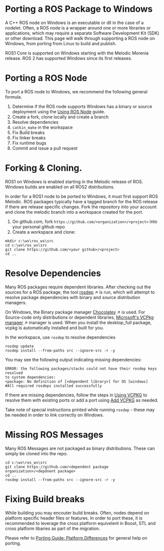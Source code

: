 # Porting a ROS Package to Windows

A C++ ROS node on Windows is an executable or dll in the case of a nodelet. Often, a ROS node is a wrapper around one or more libraries or applications, which may require a separate Software Development Kit (SDK) or other download. This page will walk through supporting a ROS node on Windows, from porting from Linux to build and publish.

ROS1 Core is supported on Windows starting with the Melodic Morenia release. 
ROS 2 has supported Windows since its first releases.

# Porting a ROS Node
To port a ROS node to Windows, we recommend the following general formula. 

1. Determine if the ROS node supports Windows has a binary or source deployment using the [Using ROS Node](UsingROSonWindows.md) guide.
1. Create a fork, clone locally and create a branch
1. Resolve dependencies
1. `catkin_make` in the workspace
1. Fix Build breaks
1. Fix linker breaks
1. Fix runtime bugs
1. Commit and issue a pull request


# Forking & Cloning.
ROS1 on Windows is enabled starting in the Melodic release of ROS. Windows builds are enabled on all ROS2 distributions. 

In order for a ROS1 node to be ported to Windows, it must first support ROS Melodic. ROS packages typically have a tagged branch for the ROS release if there are release specific changes. Fork the repository into your account and clone the melodic branch into a workspace created for the port. 

1. On github.com, fork `https://github.com/<organization>/<project>` into your personal github repo
1. Create a workspace and clone:
```no-highlight
mkdir c:\ws\ros_ws\src
cd c:\ws\ros_ws\src
git clone https://github.com/<your github>/<project>
cd ..
```


# Resolve Dependencies
Many ROS packages require dependent libraries. After checking out the sources for a ROS package, the tool [rosdep](http://wiki.ros.org/rosdep) &nearr; is run, which will attempt to resolve package dependencies with binary and source distribution managers.

On Windows, the Binary package manager [Chocolatey](https://chocolatey.org/) &nearr; is used. For Source-code only distributions or dependent libraries, [Microsoft's VCPkg manager](https://github.com/microsoft/vcpkg) &nearr; manager is used. When you install the desktop_full package, vcpkg is automatically installed and built for you.

In the workspace, use `rosdep` to resolve dependencies

```no-highlight
rosdep update
rosdep install --from-paths src --ignore-src -r -y
```

You may see the following output indicating missing dependencies:
```no-highlight
ERROR: the following packages/stacks could not have their rosdep keys resolved
to system dependencies:
<package: No definition of [<dependent library>] for OS [windows]
#All required rosdeps installed successfully
```


If there are missing dependencies, follow the steps in [Using VCPKG](UsingVCPKG.md) to resolve them with existing ports or add a port using [Add VCPKG](AddingVCPKG.md) as needed.

Take note of special instructions printed while running `rosdep` - these may be needed in order to link correctly on Windows.

# Missing ROS Messages
Many ROS Messages are not packaged as binary distributions. These can simply be cloned into the repo. 

```no-highlight
cd c:\ws\ros_ws\src
git clone https://github.com/<dependent package organization>/<depdnent package>
cd ..
rosdep install --from-paths src --ignore-src -r -y
```

# Fixing Build breaks
While building you may encouter build breaks. Often, nodes depend on platform specific header files or features. In order to port these, it is recommended to leverage the cross platform equivelent in Boost, STL and cross platform libaries as part of the migration.

Please refer to [Porting Guide: Platform Differences](../Porting/Cookbook.md) for general help on porting.
